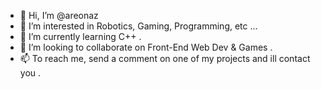 - 👋 Hi, I’m @areonaz
- 👀 I’m interested in Robotics, Gaming, Programming, etc ...
- 🌱 I’m currently learning C++ .
- 💞️ I’m looking to collaborate on Front-End Web Dev & Games .
- 📫 To reach me, send a comment on one of my projects and ill contact you .

<!---
areonaz/areonaz is a ✨ special ✨ repository because its `README.md` (this file) appears on your GitHub profile.
You can click the Preview link to take a look at your changes.
--->
